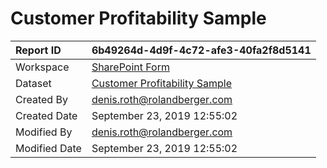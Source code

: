 



# Customer Profitability Sample

|Report ID|6b49264d-4d9f-4c72-afe3-40fa2f8d5141|
| :--- | :--- |
|Workspace|[SharePoint Form](../Workspaces/SharePoint-Form.md)|
|Dataset|[Customer Profitability Sample](../Datasets/Customer-Profitability-Sample.md)|
|Created By|denis.roth@rolandberger.com|
|Created Date|September 23, 2019 12:55:02|
|Modified By|denis.roth@rolandberger.com|
|Modified Date|September 23, 2019 12:55:02|
